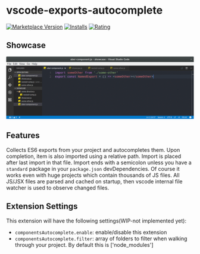 # vscode-exports-autocomplete

[![Marketplace Version](http://vsmarketplacebadge.apphb.com/version/capaj.vscode-exports-autocomplete.svg)](https://marketplace.visualstudio.com/items?itemName=capaj.vscode-exports-autocomplete) [![Installs](http://vsmarketplacebadge.apphb.com/installs/capaj.vscode-exports-autocomplete.svg)](https://marketplace.visualstudio.com/items?itemName=capaj.vscode-exports-autocomplete) [![Rating](http://vsmarketplacebadge.apphb.com/rating/capaj.vscode-exports-autocomplete.svg)](https://marketplace.visualstudio.com/items?itemName=capaj.vscode-exports-autocomplete)

## Showcase

![showcase](images/showcase.gif)

## Features
Collects ES6 exports from your project and autocompletes them. Upon completion, item is also imported using a relative path. Import is placed after last import in that file. Import ends with a semicolon unless you have a `standard` package in your `package.json` devDependencies.
Of course it works even with huge projects which contain thousands of JS files. All JS/JSX files are parsed and cached on startup, then vscode internal file watcher is used to observe changed files.

## Extension Settings

This extension will have the following settings(WIP-not implemented yet):

* `componentsAutocomplete.enable`: enable/disable this extension
* `componentsAutocomplete.filter`: array of folders to filter when walking through your project. By default this is ['node_modules']
